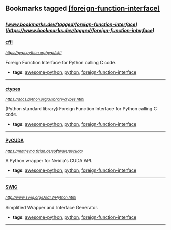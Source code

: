 ## Bookmarks tagged [[foreign-function-interface]](https://www.bookmarks.dev?q=[foreign-function-interface])

_<sup><sup>[www.bookmarks.dev/tagged/foreign-function-interface](https://www.bookmarks.dev/tagged/foreign-function-interface)</sup></sup>_
---
#### [cffi](https://pypi.python.org/pypi/cffi)
_<sup>https://pypi.python.org/pypi/cffi</sup>_

Foreign Function Interface for Python calling C code.
* **tags**: [awesome-python](../tagged/awesome-python.md), [python](../tagged/python.md), [foreign-function-interface](../tagged/foreign-function-interface.md)
---
#### [ctypes](https://docs.python.org/3/library/ctypes.html)
_<sup>https://docs.python.org/3/library/ctypes.html</sup>_

(Python standard library) Foreign Function Interface for Python calling C code.
* **tags**: [awesome-python](../tagged/awesome-python.md), [python](../tagged/python.md), [foreign-function-interface](../tagged/foreign-function-interface.md)
---
#### [PyCUDA](https://mathema.tician.de/software/pycuda/)
_<sup>https://mathema.tician.de/software/pycuda/</sup>_

A Python wrapper for Nvidia's CUDA API.
* **tags**: [awesome-python](../tagged/awesome-python.md), [python](../tagged/python.md), [foreign-function-interface](../tagged/foreign-function-interface.md)
---
#### [SWIG](http://www.swig.org/Doc1.3/Python.html)
_<sup>http://www.swig.org/Doc1.3/Python.html</sup>_

Simplified Wrapper and Interface Generator.
* **tags**: [awesome-python](../tagged/awesome-python.md), [python](../tagged/python.md), [foreign-function-interface](../tagged/foreign-function-interface.md)
---
